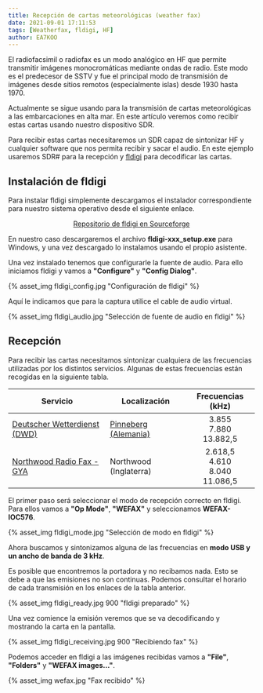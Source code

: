 ```yaml
---
title: Recepción de cartas meteorológicas (weather fax)
date: 2021-09-01 17:11:53
tags: [Weatherfax, fldigi, HF]
author: EA7KOO
---
```


El radiofacsimil o radiofax es un modo analógico en HF que permite transmitir imágenes monocromáticas mediante ondas de radio. Este modo es el predecesor de SSTV y fue el principal modo de transmisión de imágenes desde sitios remotos (especialmente islas) desde 1930 hasta 1970.

Actualmente se sigue usando para la transmisión de cartas meteorológicas a las embarcaciones en alta mar. En este artículo veremos como recibir estas cartas usando nuestro dispositivo SDR.

<!-- more -->

Para recibir estas cartas necesitaremos un SDR capaz de sintonizar HF y cualquier software que nos permita recibir y sacar el audio. En este ejemplo usaremos SDR# para la recepción y [fldigi](http://www.w1hkj.com/) para decodificar las cartas.


## Instalación de fldigi

Para instalar fldigi simplemente descargamos el instalador correspondiente para nuestro sistema operativo desde el siguiente enlace.

[<center>Repositorio de fldigi en Sourceforge</center>](https://sourceforge.net/projects/fldigi/files/fldigi/)

En nuestro caso descargaremos el archivo **fldigi-xxx_setup.exe** para Windows, y una vez descargado lo instalamos usando el propio asistente.

Una vez instalado tenemos que configurarle la fuente de audio. Para ello iniciamos fldigi y vamos a **"Configure"** y **"Config Dialog"**.

{% asset_img fldigi_config.jpg "Configuración de fldigi" %}

Aquí le indicamos que para la captura utilice el cable de audio virtual.

{% asset_img fldigi_audio.jpg "Selección de fuente de audio en fldigi" %}

## Recepción

Para recibir las cartas necesitamos sintonizar cualquiera de las frecuencias utilizadas por los distintos servicios. Algunas de estas frecuencias están recogidas en la siguiente tabla.

| Servicio | Localización | Frecuencias (kHz) |
|----------|--------------|:-------------:|
| [Deutscher Wetterdienst (DWD)](https://www.dwd.de/EN/specialusers/shipping/broadcast_en/_node.html) | [Pinneberg (Alemania)](https://goo.gl/maps/4jPR7uPe3hxsLd3J9) | 3.855</br>7.880</br>13.882,5 |
| [Northwood Radio Fax - GYA](http://www.users.zetnet.co.uk/tempusfugit/marine/fwoc.htm) | Northwood (Inglaterra) | 2.618,5</br>4.610</br>8.040</br>11.086,5 |

El primer paso será seleccionar el modo de recepción correcto en fldigi. Para ellos vamos a **"Op Mode"**, **"WEFAX"** y seleccionamos **WEFAX-IOC576**.

{% asset_img fldigi_mode.jpg "Selección de modo en fldigi" %}

Ahora buscamos y sintonizamos alguna de las frecuencias en **modo USB y un ancho de banda de 3 kHz**.

Es posible que encontremos la portadora y no recibamos nada. Esto se debe a que las emisiones no son continuas. Podemos consultar el horario de cada transmisión en los enlaces de la tabla anterior.

{% asset_img fldigi_ready.jpg 900 "fldigi preparado" %}

Una vez comience la emisión veremos que se va decodificando y mostrando la carta en la pantalla.

{% asset_img fldigi_receiving.jpg 900 "Recibiendo fax" %}

Podemos acceder en fldigi a las imágenes recibidas vamos a **"File"**, **"Folders"** y **"WEFAX images..."**.

{% asset_img wefax.jpg "Fax recibido" %}
